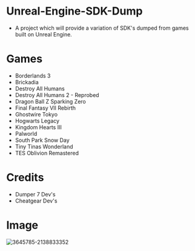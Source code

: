 # Unreal-Engine-SDK-Dump
- A project which will provide a variation of SDK's dumped from games built on Unreal Engine. 

# Games

- Borderlands 3
- Brickadia
- Destroy All Humans
- Destroy All Humans 2 - Reprobed
- Dragon Ball Z Sparking Zero
- Final Fantasy VII Rebirth
- Ghostwire Tokyo
- Hogwarts Legacy
- Kingdom Hearts III
- Palworld
- South Park Snow Day
- Tiny Tinas Wonderland
- TES Oblivion Remastered

# Credits
- Dumper 7 Dev's
- Cheatgear Dev's


# Image
![3645785-2138833352](https://github.com/user-attachments/assets/9efcab84-b4f6-4022-a92c-160e00d28cb3)
